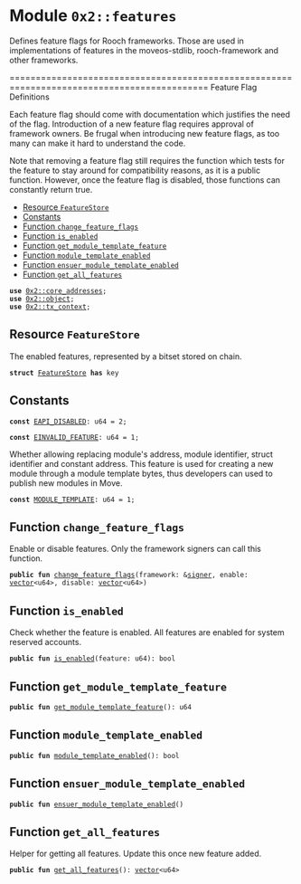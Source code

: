 
<a name="0x2_features"></a>

# Module `0x2::features`

Defines feature flags for Rooch frameworks. Those are used in implementations of features in
the moveos-stdlib, rooch-framework and other frameworks.

============================================================================================
Feature Flag Definitions

Each feature flag should come with documentation which justifies the need of the flag.
Introduction of a new feature flag requires approval of framework owners. Be frugal when
introducing new feature flags, as too many can make it hard to understand the code.

Note that removing a feature flag still requires the function which tests for the feature
to stay around for compatibility reasons, as it is a public function. However, once the
feature flag is disabled, those functions can constantly return true.


-  [Resource `FeatureStore`](#0x2_features_FeatureStore)
-  [Constants](#@Constants_0)
-  [Function `change_feature_flags`](#0x2_features_change_feature_flags)
-  [Function `is_enabled`](#0x2_features_is_enabled)
-  [Function `get_module_template_feature`](#0x2_features_get_module_template_feature)
-  [Function `module_template_enabled`](#0x2_features_module_template_enabled)
-  [Function `ensuer_module_template_enabled`](#0x2_features_ensuer_module_template_enabled)
-  [Function `get_all_features`](#0x2_features_get_all_features)


<pre><code><b>use</b> <a href="core_addresses.md#0x2_core_addresses">0x2::core_addresses</a>;
<b>use</b> <a href="object.md#0x2_object">0x2::object</a>;
<b>use</b> <a href="tx_context.md#0x2_tx_context">0x2::tx_context</a>;
</code></pre>



<a name="0x2_features_FeatureStore"></a>

## Resource `FeatureStore`

The enabled features, represented by a bitset stored on chain.


<pre><code><b>struct</b> <a href="features.md#0x2_features_FeatureStore">FeatureStore</a> <b>has</b> key
</code></pre>



<a name="@Constants_0"></a>

## Constants


<a name="0x2_features_EAPI_DISABLED"></a>



<pre><code><b>const</b> <a href="features.md#0x2_features_EAPI_DISABLED">EAPI_DISABLED</a>: u64 = 2;
</code></pre>



<a name="0x2_features_EINVALID_FEATURE"></a>



<pre><code><b>const</b> <a href="features.md#0x2_features_EINVALID_FEATURE">EINVALID_FEATURE</a>: u64 = 1;
</code></pre>



<a name="0x2_features_MODULE_TEMPLATE"></a>

Whether allowing replacing module's address, module identifier, struct identifier
and constant address.
This feature is used for creating a new module through a module template bytes,
thus developers can used to publish new modules in Move.


<pre><code><b>const</b> <a href="features.md#0x2_features_MODULE_TEMPLATE">MODULE_TEMPLATE</a>: u64 = 1;
</code></pre>



<a name="0x2_features_change_feature_flags"></a>

## Function `change_feature_flags`

Enable or disable features. Only the framework signers can call this function.


<pre><code><b>public</b> <b>fun</b> <a href="features.md#0x2_features_change_feature_flags">change_feature_flags</a>(framework: &<a href="">signer</a>, enable: <a href="">vector</a>&lt;u64&gt;, disable: <a href="">vector</a>&lt;u64&gt;)
</code></pre>



<a name="0x2_features_is_enabled"></a>

## Function `is_enabled`

Check whether the feature is enabled.
All features are enabled for system reserved accounts.


<pre><code><b>public</b> <b>fun</b> <a href="features.md#0x2_features_is_enabled">is_enabled</a>(feature: u64): bool
</code></pre>



<a name="0x2_features_get_module_template_feature"></a>

## Function `get_module_template_feature`



<pre><code><b>public</b> <b>fun</b> <a href="features.md#0x2_features_get_module_template_feature">get_module_template_feature</a>(): u64
</code></pre>



<a name="0x2_features_module_template_enabled"></a>

## Function `module_template_enabled`



<pre><code><b>public</b> <b>fun</b> <a href="features.md#0x2_features_module_template_enabled">module_template_enabled</a>(): bool
</code></pre>



<a name="0x2_features_ensuer_module_template_enabled"></a>

## Function `ensuer_module_template_enabled`



<pre><code><b>public</b> <b>fun</b> <a href="features.md#0x2_features_ensuer_module_template_enabled">ensuer_module_template_enabled</a>()
</code></pre>



<a name="0x2_features_get_all_features"></a>

## Function `get_all_features`

Helper for getting all features.
Update this once new feature added.


<pre><code><b>public</b> <b>fun</b> <a href="features.md#0x2_features_get_all_features">get_all_features</a>(): <a href="">vector</a>&lt;u64&gt;
</code></pre>
